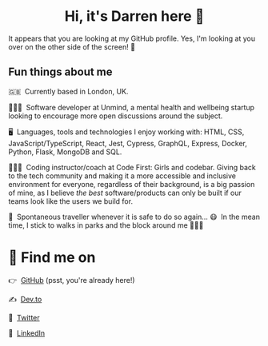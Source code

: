 <h1 align="center">Hi, it's Darren here 👋</h1>

It appears that you are looking at my GitHub profile. Yes, I'm looking at you over on the other side of the screen! 👀


## Fun things about me

🇬🇧&nbsp; Currently based in London, UK.

👨🏻‍💻&nbsp; Software developer at Unmind, a mental health and wellbeing startup looking to encourage more open discussions
around the subject.

🖥&nbsp; Languages, tools and technologies I enjoy working with: HTML, CSS, JavaScript/TypeScript, React, Jest, Cypress, GraphQL,
Express, Docker, Python, Flask, MongoDB and SQL.

👨🏻‍🏫&nbsp; Coding instructor/coach at Code First: Girls and codebar. Giving back to the tech community and making it a more
accessible and inclusive environment for everyone, regardless of their background, is a big passion of mine, as I believe
*the best* software/products can only be built if our teams look like the users we build for.

🛫&nbsp; Spontaneous traveller whenever it is safe to do so again... 😷 &nbsp;In the mean time, I stick to walks in parks and the block around
me 🚶🏻‍♂️

# 💌 Find me on
👉 &nbsp;[GitHub](https://github.com/darrenvong) (psst, you're already here!)

✍️ &nbsp;[Dev.to](https://dev.to/darrenvong)

🦜 &nbsp;[Twitter](https://twitter.com/MrDarrenV)

💼 &nbsp;[LinkedIn](https://linkedin.com/in/darrenvong)
